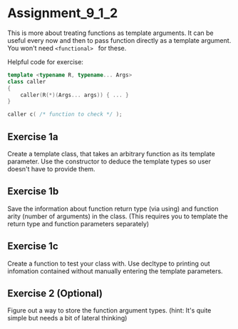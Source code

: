 # Assignment_9_1_2


This is more about treating functions as template arguments.  It can be useful
every now and then to pass function directly as a template argument.  You won't
need `<functional> ` for these.

Helpful code for exercise:

```c++
template <typename R, typename... Args>
class caller
{
    caller(R(*)(Args... args)) { ... }
}

caller c( /* function to check */ );
```

## Exercise 1a

Create a template class, that takes an arbitrary function as its template parameter.  Use the constructor to deduce the template types so user doesn't have to provide them.

## Exercise 1b

Save the information about function return type (via using) and function arity (number of arguments) in the class.  (This requires you to template the return type and function parameters separately)

## Exercise 1c

Create a function to test your class with.  Use decltype to printing out infomation contained without manually entering the template parameters.

## Exercise 2 (Optional)

Figure out a way to store the function argument types.
(hint: It's quite simple but needs a bit of lateral thinking)
